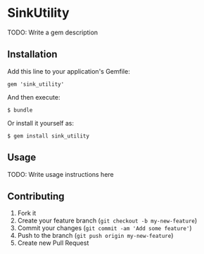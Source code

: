 # SinkUtility

TODO: Write a gem description

## Installation

Add this line to your application's Gemfile:

    gem 'sink_utility'

And then execute:

    $ bundle

Or install it yourself as:

    $ gem install sink_utility

## Usage

TODO: Write usage instructions here

## Contributing

1. Fork it
2. Create your feature branch (`git checkout -b my-new-feature`)
3. Commit your changes (`git commit -am 'Add some feature'`)
4. Push to the branch (`git push origin my-new-feature`)
5. Create new Pull Request
